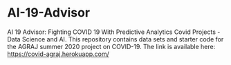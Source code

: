 # AI-19-Advisor
AI 19 Advisor: Fighting COVID 19 With Predictive Analytics
Covid Projects - Data Science and AI. This repository contains data sets and  starter code for the AGRAJ summer 2020 project on COVID-19. The link is available here: https://covid-agraj.herokuapp.com/

